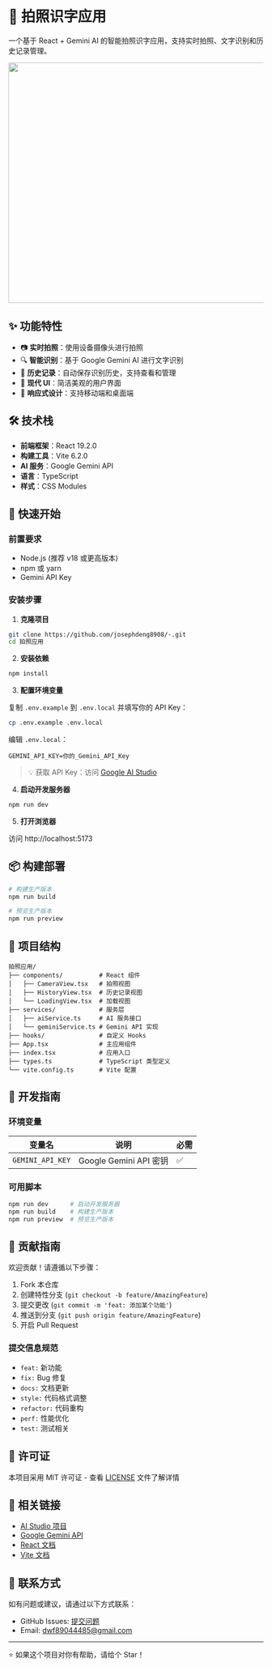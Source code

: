 # 📸 拍照识字应用

一个基于 React + Gemini AI 的智能拍照识字应用，支持实时拍照、文字识别和历史记录管理。

<div align="center">
<img width="1200" height="475" alt="GHBanner" src="https://github.com/user-attachments/assets/0aa67016-6eaf-458a-adb2-6e31a0763ed6" />
</div>

## ✨ 功能特性

- 📷 **实时拍照**：使用设备摄像头进行拍照
- 🔍 **智能识别**：基于 Google Gemini AI 进行文字识别
- 📝 **历史记录**：自动保存识别历史，支持查看和管理
- 🎨 **现代 UI**：简洁美观的用户界面
- 📱 **响应式设计**：支持移动端和桌面端

## 🛠️ 技术栈

- **前端框架**：React 19.2.0
- **构建工具**：Vite 6.2.0
- **AI 服务**：Google Gemini API
- **语言**：TypeScript
- **样式**：CSS Modules

## 🚀 快速开始

### 前置要求

- Node.js (推荐 v18 或更高版本)
- npm 或 yarn
- Gemini API Key

### 安装步骤

1. **克隆项目**

```bash
git clone https://github.com/josephdeng8908/-.git
cd 拍照应用
```

2. **安装依赖**

```bash
npm install
```

3. **配置环境变量**

复制 `.env.example` 到 `.env.local` 并填写你的 API Key：

```bash
cp .env.example .env.local
```

编辑 `.env.local`：

```env
GEMINI_API_KEY=你的_Gemini_API_Key
```

> 💡 获取 API Key：访问 [Google AI Studio](https://aistudio.google.com/app/apikey)

4. **启动开发服务器**

```bash
npm run dev
```

5. **打开浏览器**

访问 http://localhost:5173

## 📦 构建部署

```bash
# 构建生产版本
npm run build

# 预览生产版本
npm run preview
```

## 📁 项目结构

```
拍照应用/
├── components/          # React 组件
│   ├── CameraView.tsx   # 拍照视图
│   ├── HistoryView.tsx  # 历史记录视图
│   └── LoadingView.tsx  # 加载视图
├── services/            # 服务层
│   ├── aiService.ts     # AI 服务接口
│   └── geminiService.ts # Gemini API 实现
├── hooks/               # 自定义 Hooks
├── App.tsx              # 主应用组件
├── index.tsx            # 应用入口
├── types.ts             # TypeScript 类型定义
└── vite.config.ts       # Vite 配置
```

## 🔧 开发指南

### 环境变量

| 变量名 | 说明 | 必需 |
|--------|------|------|
| `GEMINI_API_KEY` | Google Gemini API 密钥 | ✅ |

### 可用脚本

```bash
npm run dev      # 启动开发服务器
npm run build    # 构建生产版本
npm run preview  # 预览生产版本
```

## 🤝 贡献指南

欢迎贡献！请遵循以下步骤：

1. Fork 本仓库
2. 创建特性分支 (`git checkout -b feature/AmazingFeature`)
3. 提交更改 (`git commit -m 'feat: 添加某个功能'`)
4. 推送到分支 (`git push origin feature/AmazingFeature`)
5. 开启 Pull Request

### 提交信息规范

- `feat:` 新功能
- `fix:` Bug 修复
- `docs:` 文档更新
- `style:` 代码格式调整
- `refactor:` 代码重构
- `perf:` 性能优化
- `test:` 测试相关

## 📄 许可证

本项目采用 MIT 许可证 - 查看 [LICENSE](LICENSE) 文件了解详情

## 🔗 相关链接

- [AI Studio 项目](https://ai.studio/apps/drive/10rcq_uctHgZnsNJU1dRWi1AfQmG8HWhh)
- [Google Gemini API](https://ai.google.dev/)
- [React 文档](https://react.dev/)
- [Vite 文档](https://vitejs.dev/)

## 📮 联系方式

如有问题或建议，请通过以下方式联系：

- GitHub Issues: [提交问题](https://github.com/josephdeng8908/-/issues)
- Email: dwf89044485@gmail.com

---

⭐ 如果这个项目对你有帮助，请给个 Star！

